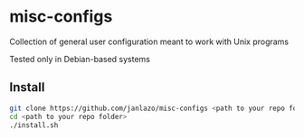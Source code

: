 # misc-configs

Collection of general user configuration meant to work with Unix programs

Tested only in Debian-based systems

## Install

```sh
git clone https://github.com/janlazo/misc-configs <path to your repo folder>
cd <path to your repo folder> 
./install.sh
```
